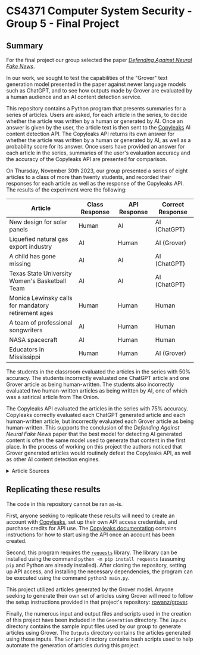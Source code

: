 # CS4371 Computer System Security - Group 5 - Final Project

## Summary

For the final project our group selected the paper *[Defending Against Neural Fake News](https://arxiv.org/abs/1905.12616)*.

In our work, we sought to test the capabilities of the "Grover" text generation model presented in the paper against newer language models such as ChatGPT, and to see how outputs made by Grover are evaluated by a human audience and an AI content detection service.

This repository contains a Python program that presents summaries for a series of articles. Users are asked, for each article in the series, to decide whether the article was written by a human or generated by AI. Once an answer is given by the user, the article text is then sent to the [Copyleaks](https://copyleaks.com) AI content detection API. The Copyleaks API returns its own answer for whether the article was written by a human or generated by AI, as well as a probability score for its answer. Once users have provided an answer for each article in the series, summaries of the user's evaluation accuracy and the accuracy of the Copyleaks API are presented for comparison.

On Thursday, November 30th 2023, our group presented a series of eight articles to a class of more than twenty students, and recorded their responses for each article as well as the response of the Copyleaks API. The results of the experiment were the following:

| Article                                             | Class Response | API Response | Correct Response |
| --------------------------------------------------- | -------------- | ------------ | ---------------- |
| New design for solar panels                         | Human          | AI           | AI (ChatGPT)     |
| Liquefied natural gas export industry               | AI             | Human        | AI (Grover)      |
| A child has gone missing                            | AI             | AI           | AI (ChatGPT)     |
| Texas State University Women's Basketball Team      | AI             | AI           | AI (ChatGPT)     |
| Monica Lewinsky calls for mandatory retirement ages | Human          | Human        | Human            |
| A team of professional songwriters                  | AI             | Human        | Human            |
| NASA spacecraft                                     | AI             | Human        | Human            |
| Educators in Mississippi                            | Human          | Human        | AI (Grover)      |

The students in the classroom evaluated the articles in the series with 50% accuracy. The students incorrectly evaluated one ChatGPT article and one Grover article as being human-written. The students also incorrectly evaluated two human-written articles as being written by AI, one of which was a satirical article from The Onion.

The Copyleaks API evaluated the articles in the series with 75% accuracy. Copyleaks correctly evaluated each ChatGPT generated article and each human-written article, but incorrectly evaluated each Grover article as being human-written. This supports the conclusion of the *Defending Against Neural Fake News* paper that the best model for detecting AI generated content is often the same model used to generate that content in the first place. In the process of working on this project the authors noticed that Grover generated articles would routinely defeat the Copyleaks API, as well as other AI content detection engines.

<details>
<summary>Article Sources</summary>

The following list contains the sources used for the articles in this project. The human-written articles are listed with their short name and source URL. The Grover generated articles are listed with their short name and the article URL used as a generation source. Unfortunately, the prompts our group used to generate articles with ChatGPT were not recorded.

Article sources:

* New design for solar panels: ChatGPT

* Liquefied natural gas export industry (Grover) https://www.nytimes.com/2023/11/27/climate/clean-energy-funding-coal-communities.html

* A child has gone missing: ChatGPT

* Texas State University Women's Basketball Team: ChatGPT

* Monica Lewinsky calls for mandatory retirement ages: https://www.theguardian.com/us-news/2023/nov/27/monica-lewinsky-interview-presidential-age-limits-self-pardons

* A team of professional songwriters: https://www.theonion.com/song-banged-out-in-half-hour-by-professional-songwriter-1834990574

* NASA spacecraft: https://www.nature.com/articles/d41586-021-03751-5

* Educators in Mississippi (Grover): https://www.usnews.com/news/articles/2015/11/23/teachers-parents-often-misuse-growth-mindset-research-carol-dweck-says

</details>

## Replicating these results

The code in this repository cannot be ran as-is.

First, anyone seeking to replicate these results will need to create an account with [Copyleaks](https://copyleaks.com), set up their own API access credentials, and purchase credits for API use. The [Copyleaks documentation](https://api.copyleaks.com/documentation/v3) contains instructions for how to start using the API once an account has been created.

Second, this program requires the [`requests`](https://requests.readthedocs.io/en/latest/) library. The library can be installed using the command `python -m pip install requests` (assuming `pip` and Python are already installed). After cloning the repository, setting up API access, and installing the necessary dependencies, the program can be executed using the command `python3 main.py`.

This project utilized articles generated by the Grover model. Anyone seeking to generate their own set of articles using Grover will need to follow the setup instructions provided in that project's repository: [rowanz/grover](https://github.com/rowanz/grover).

Finally, the numerous input and output files and scripts used in the creation of this project have been included in the `Generation` directory. The `Inputs` directory contains the sample input files used by our group to generate articles using Grover. The `Outputs` directory contains the articles generated using those inputs. The `Scripts` directory contains bash scripts used to help automate the generation of articles during this project.